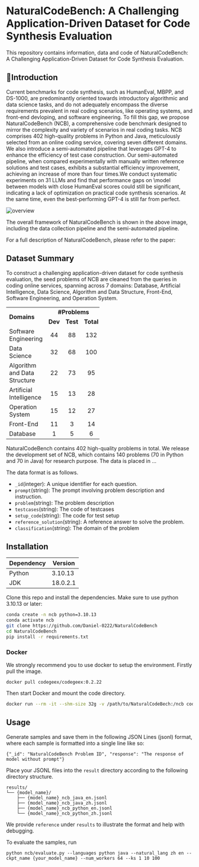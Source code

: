 # NaturalCodeBench: A Challenging Application-Driven Dataset for Code Synthesis Evaluation

This repository contains information, data and code of NaturalCodeBench: A Challenging Application-Driven Dataset for Code Synthesis Evaluation.

## 📌Introduction

Current benchmarks for code synthesis, such as HumanEval, MBPP, and DS-1000, are predominantly oriented towards introductory algorithmic and data science tasks, and do not adequately encompass the diverse requirements prevalent in real coding scenarios, like operating systems, and front-end devloping, and software engineering. To fill this gap, we propose  NaturalCodeBench (NCB), a comprehensive code benchmark designed to mirror the complexity and variety of scenarios in real coding tasks. NCB comprises 402 high-quality problems in Python and Java, meticulously selected from an online coding service, covering seven different domains. We also introduce a semi-automated pipeline that leverages GPT-4 to enhance the efficiency of test case construction. Our semi-automated pipeline, when compared experimentally with manually written reference solutions and test cases, exhibits a substantial efficiency improvement, achieving an increase of more than four times.We conduct systematic experiments on 31 LLMs and find that performance gaps on \model between models with close HumanEval scores could still be significant, indicating a lack of optimization on practical code synthesis scenarios. At the same time, even the best-performing GPT-4 is still far from perfect.

![overview](https://github.com/Daniel-0222/NaturalCodeBench/blob/dev/assets/overview.png)

The overall framework of NaturalCodeBench is shown in the above image, including the data collection pipeline and the semi-automated pipeline.

For a full description of NaturalCodeBench, please refer to the paper: 

## Dataset Summary

To construct a challenging application-driven dataset for code synthesis evaluation, the seed problems of NCB are cleaned from the queries in coding online services, spanning across 7 domains: Database, Artificial Intelligence, Data Science, Algorithm and Data Structure, Front-End, Software Engineering, and Operation System.

<table style="width: 50%;">
    <tr>
        <td rowspan="2" style="width: 400px;"><strong>Domains</strong></td>
        <td colspan="3" align="center"><strong>#Problems</strong></td>
    </tr>
    <tr>
        <td align="center"><strong>Dev</strong></td>
        <td align="center"><strong>Test</strong></td>
        <td align="center"><strong>Total</strong></td>
    </tr>
    <tr>
        <td>Software Engineering</td>
        <td align="center">44</td>
        <td align="center">88</td>
        <td align="center">132</td>
    </tr>
    <tr>
        <td>Data Science</td>
        <td align="center">32</td>
        <td align="center">68</td>
        <td align="center">100</td>
    </tr>
    <tr>
        <td>Algorithm and Data Structure</td>
        <td align="center">22</td>
        <td align="center">73</td>
        <td align="center">95</td>
    </tr>
    <tr>
        <td>Artificial Intelligence</td>
        <td align="center">15</td>
        <td align="center">13</td>
        <td align="center">28</td>
    </tr>
    <tr>
        <td>Operation System</td>
        <td align="center">15</td>
        <td align="center">12</td>
        <td align="center">27</td>
    </tr>
    <tr>
        <td>Front-End</td>
        <td align="center">11</td>
        <td align="center">3</td>
        <td align="center">14</td>
    </tr>
    <tr>
        <td>Database</td>
        <td align="center">1</td>
        <td align="center">5</td>
        <td align="center">6</td>
    </tr>
</table>

NaturalCodeBench contains 402 high-quality problems in total. We release the development set of NCB, which contains 140 problems (70 in Python and 70 in Java) for research purpose. The data is placed in ...

The data format is as follows.

- ```_id```(integer): A unique identifier for each question.
- ```prompt```(string): The prompt involving problem description and instruction.
- ```problem```(string): The problem description
- ```testcases```(string): The code of testcases
- ```setup_code```(string): The code for test setup
- ```reference_solution```(string): A reference answer to solve the problem.
- ```classification```(string): The domain of the problem

## Installation

| Dependency | Version  |
| ---------- | -------- |
| Python     | 3.10.13  |
| JDK        | 18.0.2.1 |

Clone this repo and install the dependencies. Make sure to use python 3.10.13 or later:

```bash
conda create -n ncb python=3.10.13
conda activate ncb
git clone https://github.com/Daniel-0222/NaturalCodeBench
cd NaturalCodeBench
pip install -r requirements.txt
```

### Docker

We strongly recommend you to use docker to setup the environment. Firstly pull the image.

```
docker pull codegeex/codegeex:0.2.22
```

Then start Docker and mount the code directory.

```bash
docker run --rm -it --shm-size 32g -v /path/to/NaturalCodeBech:/ncb codegeex/codegeex:0.1.22 /bin/bash
```

## Usage

Generate samples and save them in the following JSON Lines (jsonl) format, where each sample is formatted into a single line like so:

```
{"_id": "NaturalCodeBench Problem ID", "response": "The response of model without prompt"}
```

Place your JSONL files into the `result` directory according to the following directory structure.

```
results/
└── {model_name}/
    ├── {model_name}_ncb_java_en.jsonl
    ├── {model_name}_ncb_java_zh.jsonl
    ├── {model_name}_ncb_python_en.jsonl
    └── {model_name}_ncb_python_zh.jsonl
```

We provide `reference`  under `results` to illustrate the format and help with debugging.

To evaluate the samples, run

```
python ncb/evaluate.py --languages python java --natural_lang zh en --ckpt_name {your_model_name} --num_workers 64 --ks 1 10 100
```

